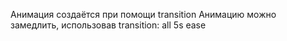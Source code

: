 Анимация создаётся при помощи transition
Анимацию можно замедлить, использовав 
    transition: all 5s ease

